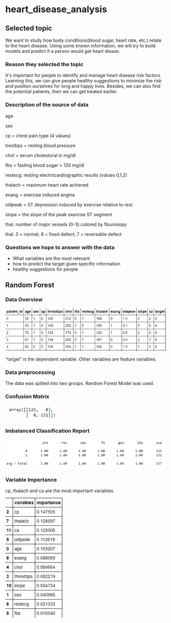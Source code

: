 # heart_disease_analysis

## Selected topic
We want to study how body conditions(blood sugar, heart rate, etc.) relate to the heart disease. Using some known information, we will try to build models and predict if a person would get heart diease.

### Reason they selected the topic
It's important for people to identify and manage heart disease risk factors. Learning this, we can give people healthy suggestions to minimize the risk and position ourselves for long and happy lives. Besides, we can also find the potential patients, then we can get treated earlier.

### Description of the source of data

age

sex

cp = chest pain type (4 values)

trestbps = resting blood pressure

chol = serum cholestoral in mg/dl

fbs = fasting blood sugar > 120 mg/dl

restecg: resting electrocardiographic results (values 0,1,2)

thalach = maximum heart rate achieved

exang = exercise induced angina

oldpeak = ST depression induced by exercise relative to rest

slope = the slope of the peak exercise ST segment

thal: number of major vessels (0-3) colored by flourosopy

thal: 3 = normal; 6 = fixed defect; 7 = reversable defect


### Questions we hope to answer with the data

 - What variables are the most relevant
 - how to predict the target given specific information
 - healthy suggestions for people




## Random Forest


### Data Overview
![data](Resource/data.png)

"target" is the dependent variable. Other variables are feature variables.

### Data preprocessing
The data was spilted into two groups. Random Forest Model was used.


### Confusion Matrix
![cm](Resource/cm.png)


### Imbalanced Classification Report
![icr](Resource/icr.png)

### Variable Importance
cp, thalach and ca are the most important variables.

![vm](Resource/vm.png)

